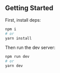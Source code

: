 ## Getting Started

First, install deps: 
```bash
npm i
# or
yarn install
```

Then run the dev server:
```bash
npm run dev
# or
yarn dev
```
